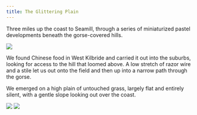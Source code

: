 ```yaml
---
title: The Glittering Plain
---
```

Three miles up the coast to Seamill, through a series of miniaturized pastel developments beneath the gorse-covered hills.

![](/posts/2021-05-11/seamill1.JPG)

We found Chinese food in West Kilbride and carried it out into the suburbs, looking for access to the hill that loomed above. A low stretch of razor wire and a stile let us out onto the field and then up into a narrow path through the gorse.

We emerged on a high plain of untouched grass, largely flat and entirely silent, with a gentle slope looking out over the coast. 

![](/posts/2021-05-11/seamill2.JPG)
![](/posts/2021-05-11/seamill3.JPG)
